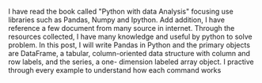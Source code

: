 I have read the book called "Python with data Analysis" focusing use libraries such as Pandas, Numpy and Ipython. Add addition, I have reference a few document from many source in internet. 
Through the resources collected, I have many knowledge and useful by python to solve problem. In this post, I will write Pandas in Python and the primary objects are DataFrame, a tabular, column-oriented data structure with column and row labels, and the series, a one- dimension labeled array object.
I practive through every example to understand how each command works

